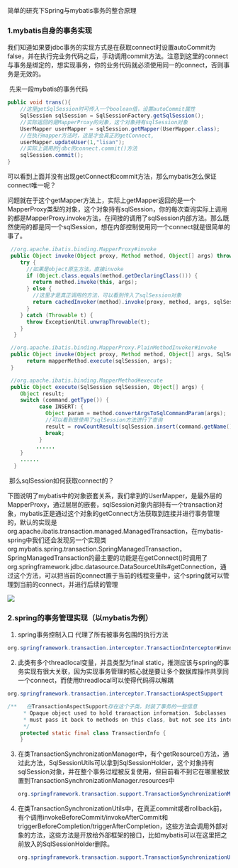 简单的研究下Spring与mybatis事务的整合原理

### 1.mybatis自身的事务实现

​	我们知道如果要jdbc事务的实现方式是在获取connect时设置autoCommit为false，并在执行完业务代码之后，手动调用commit方法。注意到这里的connect与事务是绑定的，想实现事务，你的业务代码就必须使用同一的connect，否则事务是无效的。

​	先来一段mybatis的事务代码

```java
public void trans(){
	//这里getSqlSession时可传入一个boolean值，设置autoCommit属性
	SqlSession sqlSession = SqlSessionFactory.getSqlSession();
    //实际返回的是MapperProxy的对象，这个对象持有sqlSession对象
	UserMapper userMapper = sqlSession.getMapper(UserMapper.class);
    //在执行mapper方法时，这是才会真正的getConnect,
    userMapper.updateUser(1,"lisan");
    //实际上调用的jdbc的connect.commit()方法
	sqlSession.commit();
}
```

​	可以看到上面并没有出现getConnect和commit方法，那么mybatis怎么保证connect唯一呢？

​	问题就在于这个getMapper方法上，实际上getMapper返回的是一个MapperProxy类型的对象，这个对象持有sqlSession，你的每次查询实际上调用的都是MapperProxy.invoke方法，在间接的调用了sqlSession内部方法。那么既然使用的都是同一个sqlSession，想在内部控制使用同一个connect就是很简单的事了。

```java
 //org.apache.ibatis.binding.MapperProxy#invoke
 public Object invoke(Object proxy, Method method, Object[] args) throws Throwable {
    try {
      //如果是object原生方法，直接invoke
      if (Object.class.equals(method.getDeclaringClass())) {
        return method.invoke(this, args);
      } else {
        //这里才是真正调用的方法，可以看到传入了sqlSession对象
        return cachedInvoker(method).invoke(proxy, method, args, sqlSession);
      }
    } catch (Throwable t) {
      throw ExceptionUtil.unwrapThrowable(t);
    }
  }

 //org.apache.ibatis.binding.MapperProxy.PlainMethodInvoker#invoke
 public Object invoke(Object proxy, Method method, Object[] args, SqlSession sqlSession) 	throws Throwable {
      return mapperMethod.execute(sqlSession, args);
 }

 //org.apache.ibatis.binding.MapperMethod#execute
 public Object execute(SqlSession sqlSession, Object[] args) {
    Object result;
    switch (command.getType()) {
          case INSERT: {
            Object param = method.convertArgsToSqlCommandParam(args);
            //可以看到是使用了sqlSession方法进行了查询
            result = rowCountResult(sqlSession.insert(command.getName(), param));
            break;
          }
         ......
    }
    ......
  }
```

​	那么sqlSession如何获取connect的？

​	下图说明了mybatis中的对象嵌套关系，我们拿到的UserMapper，是最外层的MapperProxy，通过层层的嵌套，sqlSession对象内部持有一个transaction对象，mybatis正是通过这个对象的getConnect方法获取到连接并进行事务管理的，默认的实现是org.apache.ibatis.transaction.managed.ManagedTransaction，在mybatis-spring中我们还会发现另一个实现类org.mybatis.spring.transaction.SpringManagedTransaction，SpringManagedTransaction的最主要的功能是在getConnect()时调用了org.springframework.jdbc.datasource.DataSourceUtils#getConnection，通过这个方法，可以把当前的connect置于当前的线程变量中，这个spring就可以管理到当前的connect，并进行后续的管理

![](C:%5CUsers%5Cweien%5CDesktop%5CSpring%20%E4%BA%8B%E5%8A%A1%E7%AE%A1%E7%90%86.assets%5CUntitled%20Diagram-1588145738906.png)

### 2.spring的事务管理实现（以mybatis为例）

1. spring事务控制入口 代理了所有被事务包围的执行方法 

```java
org.springframework.transaction.interceptor.TransactionInterceptor#invoke
```

2. 此类有多个threadlocal变量，并且类型为final static，推测应该与spring的事务实现有很大关联，因为实现事务管理的核心就是要让多个数据库操作共享同一个connect，而使用threadlocal可以使得代码得以解耦

```java
org.springframework.transaction.interceptor.TransactionAspectSupport
```

 

```java
/**   在TransactionAspectSupport存在这个子类，封装了事务的一些信息
	 * Opaque object used to hold transaction information. Subclasses
	 * must pass it back to methods on this class, but not see its internals.
	 */
	protected static final class TransactionInfo {
	}
```

3. 在类TransactionSynchronizationManager中，有个getResource()方法，通过此方法，SqlSessionUtils可以拿到SqlSessionHolder，这个对象持有sqlSession对象，并在整个事务过程被反复使用，但目前看不到它在哪里被放置到TransactionSynchronizationManager.resources中

   ```java
   org.springframework.transaction.support.TransactionSynchronizationManager#getResource
   ```

4. 在类TransactionSynchronizationUtils中，在真正commit或者rollback前，有个调用invokeBeforeCommit/invokeAfterCommit和triggerBeforeCompletion/triggerAfterCompletion，这些方法会调用外部对象的方法，这些方法是开放给外部框架的接口，比如mybatis可以在这里把之前放入的SqlSessionHolder删除。

   ```java
   org.springframework.transaction.support.TransactionSynchronizationUtils
   ```

   